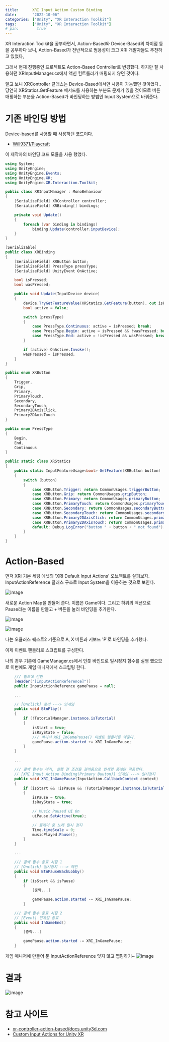```yaml
---
title:      XRI Input Action Custom Binding
date:       "2022-10-06"
categories: ["Unity", "XR Interaction Toolkit"]
tags:       ["Unity", "XR Interaction Toolkit"]
# pin:        true
---
```


XR Interaction Toolkit을 공부하면서, Action-Based와 Device-Based의 차이점 등을 공부하다 보니, Action-Based가 전반적으로 범용성이 크고 XRI 개발자들도 추천하고 있었다,

그래서 현재 진행중인 프로젝트도 Action-Based Controller로 변경했다. 하지만 잘 사용하던 XRInputManager.cs에서 액션 컨트롤러가 매핑되지 않던 것이다.

알고 보니 XRController 클래스는 Device-Based에서만 사용이 가능했던 것이었다.. 당연히 XRStatics.GetFeature 메서드를 사용하는 부분도 문제가 있을 것이므로 버튼 매핑하는 부분을 Action-Based가 바인딩하는 방법인 Input System으로 바꿔준다.

# 기존 바인딩 방법
Device-based를 사용할 때 사용하던 코드이다.
- [Will9371/Playcraft](https://github.com/Ugee0810/Unity-Template-character-controller-for-Unity-projects)

이 제작자의 바인딩 코드 모듈을 사용 했었다.

```c#
using System;
using UnityEngine;
using UnityEngine.Events;
using UnityEngine.XR;
using UnityEngine.XR.Interaction.Toolkit;

public class XRInputManager : MonoBehaviour
{
    [SerializeField] XRController controller;
    [SerializeField] XRBinding[] bindings;

    private void Update()
    {
        foreach (var binding in bindings)
            binding.Update(controller.inputDevice);
    }
}

[Serializable]
public class XRBinding
{
    [SerializeField] XRButton button;
    [SerializeField] PressType pressType;
    [SerializeField] UnityEvent OnActive;

    bool isPressed;
    bool wasPressed;

    public void Update(InputDevice device)
    {
        device.TryGetFeatureValue(XRStatics.GetFeature(button), out isPressed);
        bool active = false;

        switch (pressType)
        {
            case PressType.Continuous: active = isPressed; break;
            case PressType.Begin: active = isPressed && !wasPressed; break;
            case PressType.End: active = !isPressed && wasPressed; break;
        }

        if (active) OnActive.Invoke();
        wasPressed = isPressed;
    }
}

public enum XRButton
{
    Trigger,
    Grip,
    Primary,
    PrimaryTouch,
    Secondary,
    SecondaryTouch,
    Primary2DAxisClick,
    Primary2DAxisTouch
}

public enum PressType
{
    Begin,
    End,
    Continuous
}

public static class XRStatics
{
    public static InputFeatureUsage<bool> GetFeature(XRButton button)
    {
        switch (button)
        {
            case XRButton.Trigger: return CommonUsages.triggerButton;
            case XRButton.Grip: return CommonUsages.gripButton;
            case XRButton.Primary: return CommonUsages.primaryButton;
            case XRButton.PrimaryTouch: return CommonUsages.primaryTouch;
            case XRButton.Secondary: return CommonUsages.secondaryButton;
            case XRButton.SecondaryTouch: return CommonUsages.secondaryTouch;
            case XRButton.Primary2DAxisClick: return CommonUsages.primary2DAxisClick;
            case XRButton.Primary2DAxisTouch: return CommonUsages.primary2DAxisTouch;
            default: Debug.LogError("button " + button + " not found"); return CommonUsages.triggerButton;
        }
    }
}
```

# Action-Based
먼저 XRI 기본 세팅 에셋의 'XRI Default Input Actions' 오브젝트를 살펴보자. InputActionReference 클래스 구조로 Input System을 이용하는 것으로 보인다.

![image](https://user-images.githubusercontent.com/85896566/194319688-e22edab8-ad1e-4c54-8fed-38de16cab4bf.png)

새로운 Action Map을 만들어 준다. 이름은 Game이다. 그리고 하위의 액션으로 Pause라는 이름을 만들고 + 버튼을 눌러 바인딩을 추가한다.

![image](https://user-images.githubusercontent.com/85896566/194319544-abe4b01a-527f-4a34-a8a4-90a20d682c58.png)


![image](https://user-images.githubusercontent.com/85896566/194320436-8f622cd6-3ad5-4f68-a52d-8e3e9d1f2418.png)

나는 오큘러스 퀘스트2 기준으로 A, X 버튼과 키보드 'P'로 바인딩을 추가했다.

이제 이벤트 핸들러로 스크립트를 구성한다.

나의 경우 기존에 GameManager.cs에서 인풋 바인드로 일시정지 함수를 실행 했으므로 이번에도 게임 매니저에서 스크립팅 한다.

```c#
    /// 필드에 선언
    [Header("[InputActionReference]")]
    public InputActionReference gamePause = null;

    ...

    // [Onclick] 로비 ---> 인게임
    public void BtnPlay()
    {
        if (!TutorialManager.instance.isTutorial)
        {
            isStart = true;
            isRayState = false;
            /// 여기서 XRI_InGamePause() 이벤트 핸들러를 켜준다.
            gamePause.action.started += XRI_InGamePause;
        }
    }

    ...

    /// 콜백 함수는 여기, 실행 전 조건을 걸어둠으로 인게임 중에만 작동한다.
    // [XRI Input Action Binding(Primary Buuton)] 인게임 ---> 일시정지
    public void XRI_InGamePause(InputAction.CallbackContext context)
    {
        if (isStart && !isPause && !TutorialManager.instance.isTutorial)
        {
            isPause = true;
            isRayState = true;

            // Music Paused UI On
            uiPause.SetActive(true);

            // 플레이 중 노래 일시 정지
            Time.timeScale = 0;
            musicPlayed.Pause();
        }
    }

    ...

    /// 콜백 함수 종료 시점 1
    // [Onclick] 일시정지 ---> 메인
    public void BtnPauseBackLobby()
    {
        if (isStart && isPause)
        {
            [중략...]

            gamePause.action.started -= XRI_InGamePause;
        }

    /// 콜백 함수 종료 시점 2
    // [Event] 인게임 종료
    public void InGameEnd()
    {
        [중략...]

        gamePause.action.started -= XRI_InGamePause;
    }
```

게임 매니저에 만들어 둔 InputActionReference 잊지 않고 맵핑하기~
![image](https://user-images.githubusercontent.com/85896566/194322232-232d5b2d-2cea-4195-a6f0-a408a5b0a160.png)

# 결과
![image](https://user-images.githubusercontent.com/85896566/194322906-67ad1332-fc0e-40f3-a5a2-83da34234f4a.png)

# 참고 사이트
- [xr-controller-action-based/docs.unity3d.com](https://docs.unity3d.com/Packages/com.unity.xr.interaction.toolkit@2.0/manual/xr-controller-action-based.html)
- [Custom Input Actions for Unity XR](https://youtu.be/jOn0YWoNFVY)